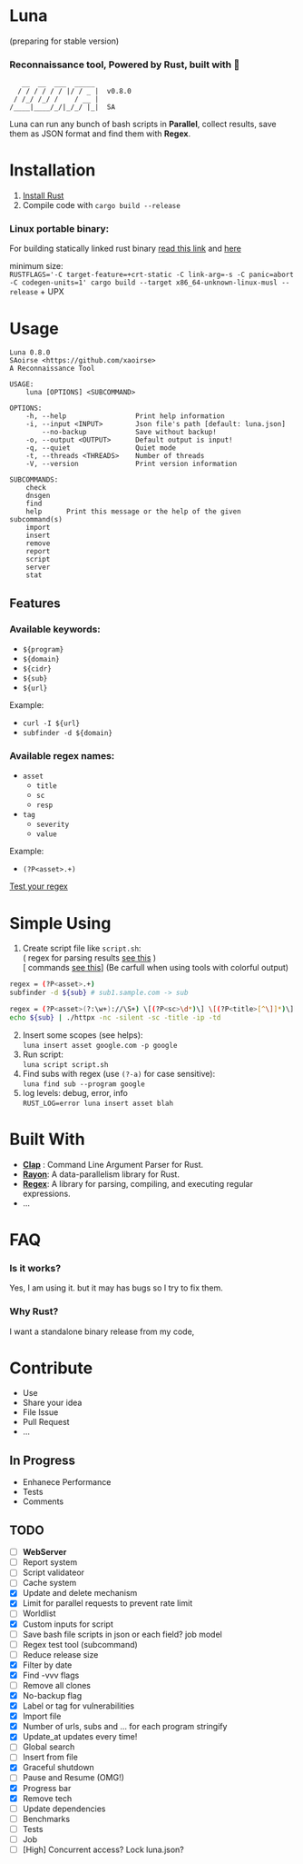 # Luna 
(preparing for stable version)
### **Reconnaissance** tool, Powered by **Rust**, built with 💖  

```
   __  __  ___  _____ 
  / / / / / / |/ / _ |  v0.8.0
 / /_/ /_/ /    / __ |        
/____|____/_/|_/_/ |_|  SA    

```
 
Luna can run any bunch of bash scripts in **Parallel**, collect results, save them as JSON format and find them with **Regex**.


# Installation   
1. [Install Rust](https://www.rust-lang.org/tools/install)
2. Compile code with `cargo build --release`   

### Linux portable binary:
For building statically linked rust binary [read this link](https://blog.davidvassallo.me/2021/06/10/lessons-learned-building-statically-linked-rust-binaries-openssl/) and [here](https://doc.rust-lang.org/reference/linkage.html#static-and-dynamic-c-runtimes)

minimum size:  
`RUSTFLAGS='-C target-feature=+crt-static -C link-arg=-s -C panic=abort -C codegen-units=1' cargo build --target x86_64-unknown-linux-musl --release` + UPX

# Usage

```
Luna 0.8.0
SAoirse <https://github.com/xaoirse>
A Reconnaissance Tool

USAGE:
    luna [OPTIONS] <SUBCOMMAND>

OPTIONS:
    -h, --help                 Print help information
    -i, --input <INPUT>        Json file's path [default: luna.json]
        --no-backup            Save without backup!
    -o, --output <OUTPUT>      Default output is input!
    -q, --quiet                Quiet mode
    -t, --threads <THREADS>    Number of threads
    -V, --version              Print version information

SUBCOMMANDS:
    check     
    dnsgen    
    find      
    help      Print this message or the help of the given subcommand(s)
    import    
    insert    
    remove    
    report    
    script    
    server    
    stat
```
## Features
### <a name="available-keywords"> </a>Available keywords:
- `${program}`
- `${domain}`
- `${cidr}`
- `${sub}`
- `${url}`

Example:
- `curl -I ${url}`
- `subfinder -d ${domain}`

### <a name="regex-names"> </a>Available regex names:
- `asset`
    - `title`
    - `sc`
    - `resp`
- `tag`
    - `severity`
    - `value`

Example:
- `(?P<asset>.+)`  

[Test your regex](https://rustexp.lpil.uk/)

# Simple Using
1. Create script file like `script.sh`:  
( regex for parsing results [see this](#regex-names) )  
[ commands [see this](#available-keywords)]
(Be carfull when using tools with colorful output)
```bash
regex = (?P<asset>.+)
subfinder -d ${sub} # sub1.sample.com -> sub

regex = (?P<asset>(?:\w+)://\S+) \[(?P<sc>\d*)\] \[(?P<title>[^\]]*)\] \[(?P<tag>[^\]]*)\]
echo ${sub} | ./httpx -nc -silent -sc -title -ip -td 
```
2. Insert some scopes (see helps):  
`luna insert asset google.com -p google`
3. Run script:  
`luna script script.sh`  
4. Find subs with regex (use `(?-a)` for case sensitive):  
`luna find sub --program google`
5. log levels: debug, error, info  
`RUST_LOG=error luna insert asset blah`


# Built With
- [**Clap**](https://github.com/clap-rs/clap)
: Command Line Argument Parser for Rust.
- [**Rayon**](https://github.com/rayon-rs/rayon): A data-parallelism library for Rust.
- [**Regex**](https://github.com/rust-lang/regex
): A library for parsing, compiling, and executing regular expressions.
- ...

# FAQ
### Is it works?
Yes, I am using it. but it may has bugs so I try to fix them.
### Why Rust?
I want a standalone binary release from my code,


# Contribute
- Use
- Share your idea
- File Issue
- Pull Request
- ...

## In Progress
- Enhanece Performance
- Tests
- Comments


## TODO
- [ ] **WebServer**  
- [ ] Report system  
- [ ] Script validateor  
- [ ] Cache system  
- [x] Update and delete mechanism  
- [x] Limit for parallel requests to prevent rate limit  
- [ ] Worldlist
- [x] Custom inputs for script
- [ ] Save bash file scripts in json or each field? job model
- [ ] Regex test tool (subcommand)
- [ ] Reduce release size
- [x] Filter by date
- [x] Find -vvv flags
- [ ] Remove all clones  
- [x] No-backup flag
- [x] Label or tag for vulnerabilities   
- [x] Import file
- [x] Number of urls, subs and ... for each program stringify
- [x] Update_at updates every time!
- [ ] Global search
- [ ] Insert from file
- [x] Graceful shutdown
- [ ] Pause and Resume (OMG!)
- [x] Progress bar
- [x] Remove tech
- [ ] Update dependencies
- [ ] Benchmarks
- [ ] Tests
- [ ] Job
- [ ] [High] Concurrent access? Lock luna.json?